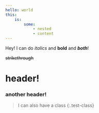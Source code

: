 ```yaml
---
hello: world
this:
    is:
        some:
            - nested
            - content
---
```


Hey! I can do _italics_ and **bold** and _**both**_!

~~strikethrough~~

# header!

### another header!

> I can also have a class
{:.test-class}
